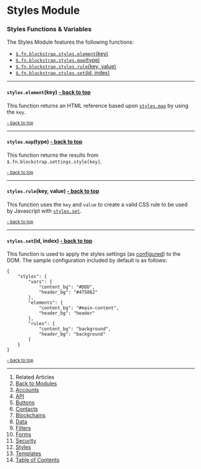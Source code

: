 Styles Module <a name="docs_home"></a>
======================================

### Styles Functions & Variables

The Styles Module features the following functions:

* [`$.fn.blockstrap.styles.element`(key)](#styles_element)
* [`$.fn.blockstrap.styles.map`(type)](#styles_map)
* [`$.fn.blockstrap.styles.rule`(key, value)](#styles_rule)
* [`$.fn.blockstrap.styles.set`(id, index)](#styles_set)

--------------------------------------------------------------------------------

#### `styles.element`(key) <a name="styles_element" class="pull-right" href="#docs_home"><i class="glyphicon glyphicon-upload"></i>- back to top</a>

This function returns an HTML reference based upon [`styles.map`](#styles_map) by using the `key`.

<a href="#docs_home"><small>- back to top</small></a>

--------------------------------------------------------------------------------

#### `styles.map`(type) <a name="styles_map" class="pull-right" href="#docs_home"><i class="glyphicon glyphicon-upload"></i>- back to top</a>

This function returns the results from `$.fn.blockstrap.settings.style[key]`.

<a href="#docs_home"><small>- back to top</small></a>

--------------------------------------------------------------------------------

#### `styles.rule`(key, value) <a name="styles_rule" class="pull-right" href="#docs_home"><i class="glyphicon glyphicon-upload"></i>- back to top</a>

This function uses the `key` and `value` to create a valid CSS rule to be used by Javascript with [`styles.set`](#styles_set).

<a href="#docs_home"><small>- back to top</small></a>

--------------------------------------------------------------------------------

#### `styles.set`(id, index) <a name="styles_set" class="pull-right" href="#docs_home"><i class="glyphicon glyphicon-upload"></i>- back to top</a>

This function is used to apply the styles settings (as [configured](../../core/configuration/)) to the DOM. The sample configuration included by default is as follows:

<!--pre-javascript-->
```
{
    "styles": {
        "vars": {
            "content_bg": "#DDD",
            "header_bg": "#475862"
        },
        "elements": {
            "content_bg": "#main-content",
            "header_bg": "header"
        },
        "rules": {
            "content_bg": "background",
            "header_bg": "background"
        }
    }
}
```

<a href="#docs_home"><small>- back to top</small></a>

---

1. Related Articles
2. [Back to Modules](../../modules/)
3. [Accounts](../accounts/)
4. [API](../api/)
5. [Buttons](../buttons/)
6. [Contacts](../contacts/)
7. [Blockchains](../blockchains/)
8. [Data](../data/)
9. [Filters](../filters/)
10. [Forms](../forms/)
11. [Security](../security/)
12. [Styles](../styles/)
13. [Templates](../templates/)
14. [Table of Contents](../../../)
